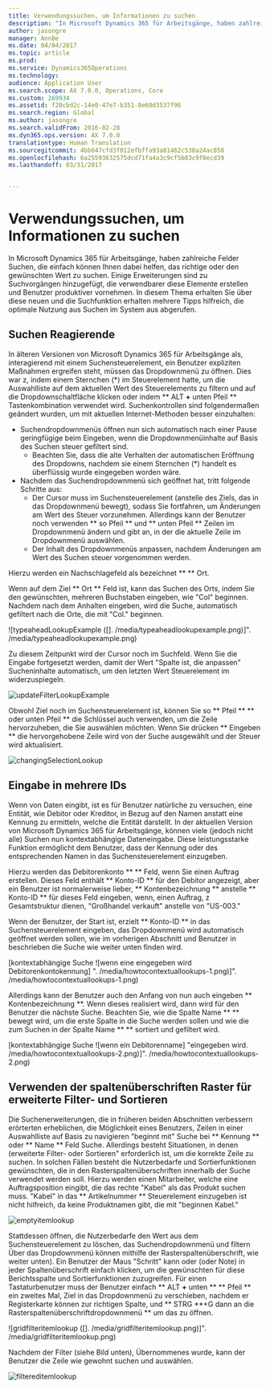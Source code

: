 ```yaml
---
title: Verwendungssuchen, um Informationen zu suchen
description: "In Microsoft Dynamics 365 für Arbeitsgänge, haben zahlreiche Felder Suchen, die einfach können Ihnen dabei helfen, das richtige oder den gewünschten Wert zu suchen. Einige Erweiterungen sind zu Suchvorgängen hinzugefügt, die verwendbarer diese Elemente erstellen und Benutzer produktiver vornehmen. In diesem Thema erhalten Sie über diese neuen und die Suchfunktion erhalten mehrere Tipps hilfreich, die optimale Nutzung aus Suchen im System aus abgerufen."
author: jasongre
manager: AnnBe
ms.date: 04/04/2017
ms.topic: article
ms.prod: 
ms.service: Dynamics365Operations
ms.technology: 
audience: Application User
ms.search.scope: AX 7.0.0, Operations, Core
ms.custom: 269934
ms.assetid: f20cbd2c-14e0-47e7-b351-8e60d3537f96
ms.search.region: Global
ms.author: jasongre
ms.search.validFrom: 2016-02-28
ms.dyn365.ops.version: AX 7.0.0
translationtype: Human Translation
ms.sourcegitcommit: 4bb647cfd3f012efbffa93a81462c538a24ac850
ms.openlocfilehash: 6a25593632575dcd71fa4a3c9cf5b83c9f8ecd39
ms.lasthandoff: 03/31/2017


---
```


# <a name="use-lookups-to-find-information"></a>Verwendungssuchen, um Informationen zu suchen

In Microsoft Dynamics 365 für Arbeitsgänge, haben zahlreiche Felder Suchen, die einfach können Ihnen dabei helfen, das richtige oder den gewünschten Wert zu suchen. Einige Erweiterungen sind zu Suchvorgängen hinzugefügt, die verwendbarer diese Elemente erstellen und Benutzer produktiver vornehmen. In diesem Thema erhalten Sie über diese neuen und die Suchfunktion erhalten mehrere Tipps hilfreich, die optimale Nutzung aus Suchen im System aus abgerufen.  

<a name="responsive-lookups"></a>Suchen Reagierende
------------------

In älteren Versionen von Microsoft Dynamics 365 für Arbeitsgänge als, interagierend mit einem Suchensteuerelement, ein Benutzer expliziten Maßnahmen ergreifen steht, müssen das Dropdownmenü zu öffnen. Dies war z, indem einem Sternchen (\*) im Steuerelement hatte, um die Auswahlliste auf dem aktuellen Wert des Steuerelements zu filtern und auf die Dropdownschaltfläche klicken oder indem ** ALT **+** unten Pfeil ** Tastenkombination verwendet wird. Suchenkontrollen sind folgendermaßen geändert wurden, um mit aktuellen Internet-Methoden besser einzuhalten:

-   Suchendropdownmenüs öffnen nun sich automatisch nach einer Pause geringfügige beim Eingeben, wenn die Dropdownmenüinhalte auf Basis des Suchen steuer gefiltert sind.
    -   Beachten Sie, dass die alte Verhalten der automatischen Eröffnung des Dropdowns, nachdem sie einem Sternchen (\*) handelt es überflüssig wurde eingegeben worden wäre.
-   Nachdem das Suchendropdownmenü sich geöffnet hat, tritt folgende Schritte aus:
    -   Der Cursor muss im Suchensteuerelement (anstelle des Ziels, das in das Dropdownmenü bewegt), sodass Sie fortfahren, um Änderungen am Wert des Steuer vorzunehmen. Allerdings kann der Benutzer noch verwenden ** so Pfeil ** und ** unten Pfeil ** Zeilen im Dropdownmenü ändern und gibt an, in der die aktuelle Zeile im Dropdownmenü auswählen.
    -   Der Inhalt des Dropdownmenüs anpassen, nachdem Änderungen am Wert des Suchen steuer vorgenommen werden.

Hierzu werden ein Nachschlagefeld als bezeichnet ** ** Ort. 

Wenn auf dem Ziel ** Ort ** Feld ist, kann das Suchen des Orts, indem Sie den gewünschten, mehreren Buchstaben eingeben, wie "Col" beginnen.  Nachdem nach dem Anhalten eingeben, wird die Suche, automatisch gefiltert nach die Orte, die mit "Col." beginnen. 

![typeaheadLookupExample ([]. /media/typeaheadlookupexample.png)]". /media/typeaheadlookupexample.png) 

Zu diesem Zeitpunkt wird der Cursor noch im Suchfeld. Wenn Sie die Eingabe fortgesetzt werden, damit der Wert "Spalte ist, die anpassen" Sucheninhalte automatisch, um den letzten Wert Steuerelement im widerzuspiegeln. 

![updateFilterLookupExample](./media/updatefilterlookupexample.png) 

Obwohl Ziel noch im Suchensteuerelement ist, können Sie so ** Pfeil ** ** oder unten Pfeil ** die Schlüssel auch verwenden, um die Zeile hervorzuheben, die Sie auswählen möchten. Wenn Sie drücken ** Eingeben ** die hervorgehobene Zeile wird von der Suche ausgewählt und der Steuer wird aktualisiert. 

![changingSelectionLookup](./media/changingselectionlookup.png)

## <a name="typing-in-more-than-ids"></a>Eingabe in mehrere IDs
Wenn von Daten eingibt, ist es für Benutzer natürliche zu versuchen, eine Entität, wie Debitor oder Kreditor, in Bezug auf den Namen anstatt eine Kennung zu ermitteln, welche die Entität darstellt. In der aktuellen Version von Microsoft Dynamics 365 für Arbeitsgänge, können viele (jedoch nicht alle) Suchen nun kontextabhängige Dateneingabe. Diese leistungsstarke Funktion ermöglicht dem Benutzer, dass der Kennung oder des entsprechenden Namen in das Suchensteuerelement einzugeben. 

Hierzu werden das Debitorenkonto ** ** Feld, wenn Sie einen Auftrag erstellen. Dieses Feld enthält ** Konto-ID ** für den Debitor angezeigt, aber ein Benutzer ist normalerweise lieber, ** Kontenbezeichnung ** anstelle ** Konto-ID ** für dieses Feld eingeben, wenn, einen Auftrag, z Gesamtstruktur dienen, "Großhandel verkauft" anstelle von "US-003."

Wenn der Benutzer, der Start ist, erzielt ** Konto-ID ** in das Suchensteuerelement eingeben, das Dropdownmenü wird automatisch geöffnet werden sollen, wie im vorherigen Abschnitt und Benutzer in beschrieben die Suche wie weiter unten finden wird.

[kontextabhängige Suche ![wenn eine eingegeben wird Debitorenkontokennung] ". /media/howtocontextuallookups-1.png)]". /media/howtocontextuallookups-1.png)

Allerdings kann der Benutzer auch den Anfang von nun auch eingeben ** Kontenbezeichnung **. Wenn dieses realisiert wird, dann wird für den Benutzer die nächste Suche. Beachten Sie, wie die Spalte Name ** ** bewegt wird, um die erste Spalte in die Suche werden sollen und wie die zum Suchen in der Spalte Name ** ** sortiert und gefiltert wird.

[kontextabhängige Suche ![wenn ein Debitorenname] "eingegeben wird. /media/howtocontextuallookups-2.png)]". /media/howtocontextuallookups-2.png)

## <a name="using-grid-column-headers-for-more-advanced-filtering-and-sorting"></a>Verwenden der spaltenüberschriften Raster für erweiterte Filter- und Sortieren
Die Suchenerweiterungen, die in früheren beiden Abschnitten verbessern erörterten erheblichen, die Möglichkeit eines Benutzers, Zeilen in einer Auswahlliste auf Basis zu navigieren "beginnt mit" Suche bei ** Kennung ** oder ** Name ** Feld Suche. Allerdings besteht Situationen, in denen (erweiterte Filter- oder Sortieren" erforderlich ist, um die korrekte Zeile zu suchen. In solchen Fällen besteht die Nutzerbedarfe und Sortierfunktionen gewünschten, die in den Rasterspaltenüberschriften innerhalb der Suche verwendet werden soll. Hierzu werden einen Mitarbeiter, welche eine Auftragsposition eingibt, die das rechte "Kabel" als das Produkt suchen muss. "Kabel" in das ** Artikelnummer ** Steuerelement einzugeben ist nicht hilfreich, da keine Produktnamen gibt, die mit "beginnen Kabel." 

![emptyitemlookup](./media/emptyitemlookup.png) 

Stattdessen öffnen, die Nutzerbedarfe den Wert aus dem Suchensteuerelement zu löschen, das Suchendropdownmenü und filtern Über das Dropdownmenü können mithilfe der Rasterspaltenüberschrift, wie weiter unten). Ein Benutzer der Maus "Schritt" kann oder (oder Note) in jeder Spaltenüberschrift einfach klicken, um die gewünschten für diese Berichtsspalte und Sortierfunktionen zuzugreifen. Für einen Tastaturbenutzer muss der Benutzer einfach ** ALT **+** unten ** ** Pfeil ** ein zweites Mal, Ziel in das Dropdownmenü zu verschieben, nachdem er Registerkarte können zur richtigen Spalte, und ** STRG **+G dann an die Rasterspaltenüberschriftdropdownmenü ** um das zu öffnen. 

![gridfilteritemlookup ([]. /media/gridfilteritemlookup.png)]". /media/gridfilteritemlookup.png) 

Nachdem der Filter (siehe Bild unten), Übernommenes wurde, kann der Benutzer die Zeile wie gewohnt suchen und auswählen. 

![filtereditemlookup](./media/filtereditemlookup.png)


